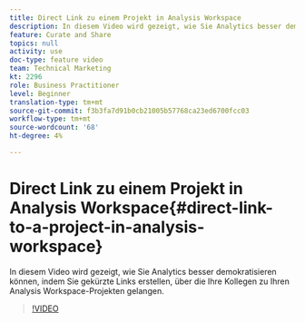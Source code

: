 ```yaml
---
title: Direct Link zu einem Projekt in Analysis Workspace
description: In diesem Video wird gezeigt, wie Sie Analytics besser demokratisieren können, indem Sie gekürzte Links erstellen, über die Ihre Kollegen zu Ihren Analysis Workspace-Projekten gelangen.
feature: Curate and Share
topics: null
activity: use
doc-type: feature video
team: Technical Marketing
kt: 2296
role: Business Practitioner
level: Beginner
translation-type: tm+mt
source-git-commit: f3b3fa7d91b0cb21005b57768ca23ed6700fcc03
workflow-type: tm+mt
source-wordcount: '68'
ht-degree: 4%

---
```



# Direct Link zu einem Projekt in Analysis Workspace{#direct-link-to-a-project-in-analysis-workspace}

In diesem Video wird gezeigt, wie Sie Analytics besser demokratisieren können, indem Sie gekürzte Links erstellen, über die Ihre Kollegen zu Ihren Analysis Workspace-Projekten gelangen.

>[!VIDEO](https://video.tv.adobe.com/v/24710/?quality=12)
